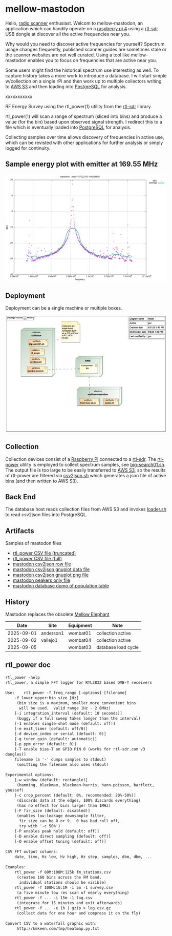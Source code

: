 mellow-mastodon
===============

Hello, [radio scanner](https://en.wikipedia.org/wiki/Radio_scanner) enthusiast.  Welcom to mellow-mastodon, an application which can handily operate on a [raspberry pi 4](https://en.wikipedia.org/wiki/Raspberry_Pi_4) using a [rtl-sdr](https://www.rtl-sdr.com/buy-rtl-sdr-dvb-t-dongles/) USB dongle at discover all the active frequencies near you.  

Why would you need to discover active frequencies for yourself?  Spectrum usage changes frequently, published scanner guides are sometimes stale or the scanner websites are not well curated.  Using a tool like mellow-mastodon enables you to focus on frequencies that are active near you.  

Some users might find the historical spectrum use interesting as well.  To capture history takes a more work to introduce a database.  I will start simple w/collection on a single rPi and then work up to multiple collectors writing to [AWS S3](https://en.wikipedia.org/wiki/Amazon_S3) and then loading into [PostgreSQL](https://www.postgresql.org/) for analysis.

xxxxxxxxxxx



RF Energy Survey using the rtl_power(1) utility from the [rtl-sdr](https://github.com/osmocom/rtl-sdr) library.  

rtl_power(1) will scan a range of spectrum (sliced into bins) and produce a value (for the bin) based upon observed signal strength.  I redirect this to a file which is eventually loaded into [PostgreSQL](https://www.postgresql.org/) for analysis.

Collecting samples over time allows discovery of frequencies in active use, which can be revisted with other applications for further analysis or simply logged for continuity.

## Sample energy plot with emitter at 169.55 MHz
![sample plot](https://github.com/guycole/mellow-mastodon/blob/main/test/1757222705-168328650.png)

## Deployment
Deployment can be a single machine or multiple boxes.

![deployment](https://github.com/guycole/mellow-mastodon/blob/main/md-uml/deployment.png)

## Collection
Collection devices consist of a [Raspberry Pi](https://www.raspberrypi.org/) connected to a [rtl-sdr](https://osmocom.org/projects/rtl-sdr/wiki/rtl-sdr).  The [rtl-power](https://github.com/osmocom/rtl-sdr) utility is employed to collect spectrum samples, see [big-search01.sh](https://github.com/guycole/mellow-mastodon/blob/main/bin/big-search01.sh).  The output file is too large to be easily transferred to 
[AWS S3](https://en.wikipedia.org/wiki/Amazon_S3), so the results of rtl-power are filtered via [csv2json.sh](https://github.com/guycole/mellow-mastodon/blob/main/bin/csv2json.sh) which generates a json file of active bins (and then written to AWS S3).

## Back End
The database host reads collection files from AWS S3 and invokes [loader.sh](https://github.com/guycole/mellow-mastodon/blob/main/bin/loader.sh) to read csv2json files into PostgreSQL.

## Artifacts
Samples of mastodon files
- [rtl_power CSV file (truncated)](https://github.com/guycole/mellow-mastodon/blob/main/test/8e778934-5283-4d3e-9641-ccd8b33893c1.csv)
- [rtl_power CSV file (full)](https://github.com/guycole/mellow-mastodon/blob/main/test/fresh.tgz)
- [mastodon csv2json row file](https://github.com/guycole/mellow-mastodon/blob/main/test/1757222705-162733800.json)
- [mastodon csv2json gnuplot data file](https://github.com/guycole/mellow-mastodon/blob/main/test/1757222705-162733800.gp)
- [mastodon csv2json gnuplot png file](https://github.com/guycole/mellow-mastodon/blob/main/test/1757222705-162733800.png)
- [mastodon peakers only file](https://github.com/guycole/mellow-mastodon/blob/main/test/big-search01-1757201231-anderson1.json)
- [mastodon database dump of population table](https://github.com/guycole/mellow-mastodon/blob/main/test/peakers-2025-09-06.txt)

## History
Mastodon replaces the obsolete [Mellow Elephant](https://github.com/guycole/mellow-elephant)

| Date       | Site      | Equipment | Note                |
| ---------- | --------- | --------- | ------------------- |
| 2025-09-01 | anderson1 | wombat01  | collection active   |
| 2025-09-02 | vallejo1  | wombat04  | collection active   |
| 2025-09-05 |           | wombat03  | database load cycle |

## rtl_power doc
```
rtl_power -help
rtl_power, a simple FFT logger for RTL2832 based DVB-T receivers

Use:	rtl_power -f freq_range [-options] [filename]
	-f lower:upper:bin_size [Hz]
	 (bin size is a maximum, smaller more convenient bins
	  will be used.  valid range 1Hz - 2.8MHz)
	[-i integration_interval (default: 10 seconds)]
	 (buggy if a full sweep takes longer than the interval)
	[-1 enables single-shot mode (default: off)]
	[-e exit_timer (default: off/0)]
	[-d device_index or serial (default: 0)]
	[-g tuner_gain (default: automatic)]
	[-p ppm_error (default: 0)]
	[-T enable bias-T on GPIO PIN 0 (works for rtl-sdr.com v3 dongles)]
	filename (a '-' dumps samples to stdout)
	 (omitting the filename also uses stdout)

Experimental options:
	[-w window (default: rectangle)]
	 (hamming, blackman, blackman-harris, hann-poisson, bartlett, youssef)
	[-c crop_percent (default: 0%, recommended: 20%-50%)]
	 (discards data at the edges, 100% discards everything)
	 (has no effect for bins larger than 1MHz)
	[-F fir_size (default: disabled)]
	 (enables low-leakage downsample filter,
	  fir_size can be 0 or 9.  0 has bad roll off,
	  try with '-c 50%')
	[-P enables peak hold (default: off)]
	[-D enable direct sampling (default: off)]
	[-O enable offset tuning (default: off)]

CSV FFT output columns:
	date, time, Hz low, Hz high, Hz step, samples, dbm, dbm, ...

Examples:
	rtl_power -f 88M:108M:125k fm_stations.csv
	 (creates 160 bins across the FM band,
	  individual stations should be visible)
	rtl_power -f 100M:1G:1M -i 5m -1 survey.csv
	 (a five minute low res scan of nearly everything)
	rtl_power -f ... -i 15m -1 log.csv
	 (integrate for 15 minutes and exit afterwards)
	rtl_power -f ... -e 1h | gzip > log.csv.gz
	 (collect data for one hour and compress it on the fly)

Convert CSV to a waterfall graphic with:
	 http://kmkeen.com/tmp/heatmap.py.txt 
```
